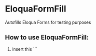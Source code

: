 # EloquaFormFill
Autofills Eloqua Forms for testing purposes

## How to use EloquaFormFill:
1. Insert this ´´´<script>´´´ tag on the bottom of the source code.
